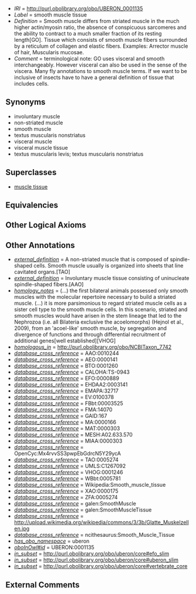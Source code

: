  * *IRI* = http://purl.obolibrary.org/obo/UBERON_0001135
 * *Label* = smooth muscle tissue
 * *Definition* = Smooth muscle differs from striated muscle in the much higher actin/myosin ratio, the absence of conspicuous sarcomeres and the ability to contract to a much smaller fraction of its resting length[GO]. Tissue which consists of smooth muscle fibers surrounded by a reticulum of collagen and elastic fibers. Examples: Arrector muscle of hair, Muscularis mucosae.
 * *Comment* = terminological note: GO uses visceral and smooth interchangeably. However visceral can also be used in the sense of the viscera. Many fly annotations to smooth muscle terms. If we want to be inclusive of insects have to have a general definition of tissue that includes cells.

## Synonyms

 * involuntary muscle
 * non-striated muscle
 * smooth muscle
 * textus muscularis nonstriatus
 * visceral muscle
 * visceral muscle tissue
 * textus muscularis levis; textus muscularis nonstriatus

## Superclasses

 * [muscle tissue](../../UBERON/85/UBERON_0002385.md)

## Equivalencies


## Other Logical Axioms


## Other Annotations

 * *[external_definition](../../UBPROP/01/UBPROP_0000001.md)* = A non-striated muscle that is composed of spindle-shaped cells.  Smooth muscle usually is organized into sheets that line cavitated organs.[TAO]
 * *[external_definition](../../UBPROP/01/UBPROP_0000001.md)* = Involuntary muscle tissue consisting of uninucleate spindle-shaped fibers.[AAO]
 * *[homology_notes](../../UBPROP/03/UBPROP_0000003.md)* =  (...) the first bilateral animals possessed only smooth muscles with the molecular repertoire necessary to build a striated muscle. (...) it is more parsimonious to regard striated muscle cells as a sister cell type to the smooth muscle cells. In this scenario, striated and smooth muscles would have arisen in the stem lineage that led to the Nephrozoa (i.e. all Bilateria exclusive the acoelomorphs) (Hejnol et al., 2009), from an 'acoel-like' smooth muscle, by segregation and divergence of functions and through differential recruitment of additional genes[well established][VHOG]
 * *[homologous_in](../../core#homologous/in/core#homologous_in.md)* = http://purl.obolibrary.org/obo/NCBITaxon_7742
 * *[database_cross_reference](../../ef/oboInOwl#hasDbXref.md)* = AAO:0010244
 * *[database_cross_reference](../../ef/oboInOwl#hasDbXref.md)* = AEO:0000141
 * *[database_cross_reference](../../ef/oboInOwl#hasDbXref.md)* = BTO:0001260
 * *[database_cross_reference](../../ef/oboInOwl#hasDbXref.md)* = CALOHA:TS-0943
 * *[database_cross_reference](../../ef/oboInOwl#hasDbXref.md)* = EFO:0000889
 * *[database_cross_reference](../../ef/oboInOwl#hasDbXref.md)* = EHDAA2:0003141
 * *[database_cross_reference](../../ef/oboInOwl#hasDbXref.md)* = EMAPA:32717
 * *[database_cross_reference](../../ef/oboInOwl#hasDbXref.md)* = EV:0100378
 * *[database_cross_reference](../../ef/oboInOwl#hasDbXref.md)* = FBbt:00003525
 * *[database_cross_reference](../../ef/oboInOwl#hasDbXref.md)* = FMA:14070
 * *[database_cross_reference](../../ef/oboInOwl#hasDbXref.md)* = GAID:167
 * *[database_cross_reference](../../ef/oboInOwl#hasDbXref.md)* = MA:0000166
 * *[database_cross_reference](../../ef/oboInOwl#hasDbXref.md)* = MAT:0000303
 * *[database_cross_reference](../../ef/oboInOwl#hasDbXref.md)* = MESH:A02.633.570
 * *[database_cross_reference](../../ef/oboInOwl#hasDbXref.md)* = MIAA:0000303
 * *[database_cross_reference](../../ef/oboInOwl#hasDbXref.md)* = OpenCyc:Mx4rvvSS3pwpEbGdrcN5Y29ycA
 * *[database_cross_reference](../../ef/oboInOwl#hasDbXref.md)* = TAO:0005274
 * *[database_cross_reference](../../ef/oboInOwl#hasDbXref.md)* = UMLS:C1267092
 * *[database_cross_reference](../../ef/oboInOwl#hasDbXref.md)* = VHOG:0001246
 * *[database_cross_reference](../../ef/oboInOwl#hasDbXref.md)* = WBbt:0005781
 * *[database_cross_reference](../../ef/oboInOwl#hasDbXref.md)* = Wikipedia:Smooth_muscle_tissue
 * *[database_cross_reference](../../ef/oboInOwl#hasDbXref.md)* = XAO:0000175
 * *[database_cross_reference](../../ef/oboInOwl#hasDbXref.md)* = ZFA:0005274
 * *[database_cross_reference](../../ef/oboInOwl#hasDbXref.md)* = galen:SmoothMuscle
 * *[database_cross_reference](../../ef/oboInOwl#hasDbXref.md)* = galen:SmoothMuscleTissue
 * *[database_cross_reference](../../ef/oboInOwl#hasDbXref.md)* = http://upload.wikimedia.org/wikipedia/commons/3/3b/Glatte_Muskelzellen.jpg
 * *[database_cross_reference](../../ef/oboInOwl#hasDbXref.md)* = ncithesaurus:Smooth_Muscle_Tissue
 * *[has_obo_namespace](../../ce/oboInOwl#hasOBONamespace.md)* = uberon
 * *[oboInOwl#id](../../id/oboInOwl#id.md)* = UBERON:0001135
 * *[in_subset](../../et/oboInOwl#inSubset.md)* = http://purl.obolibrary.org/obo/uberon/core#efo_slim
 * *[in_subset](../../et/oboInOwl#inSubset.md)* = http://purl.obolibrary.org/obo/uberon/core#uberon_slim
 * *[in_subset](../../et/oboInOwl#inSubset.md)* = http://purl.obolibrary.org/obo/uberon/core#vertebrate_core

## External Comments

